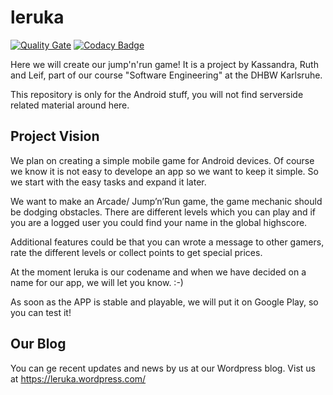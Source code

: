 # leruka
[![Quality Gate](http://sonarqube.it.dh-karlsruhe.de/api/badges/gate?key=leruka)](http://sonarqube.it.dh-karlsruhe.de/overview?id=leruka)
[![Codacy Badge](https://api.codacy.com/project/badge/Grade/fb6fab3242c34400997b8c8207895f9f)](https://www.codacy.com/app/leruka/leruka?utm_source=github.com&amp;utm_medium=referral&amp;utm_content=Leruka/leruka&amp;utm_campaign=Badge_Grade)

Here we will create our jump'n'run game! It is a project by Kassandra, Ruth and Leif, part of our course "Software Engineering" at the DHBW Karlsruhe.

This repository is only for the Android stuff, you will not find serverside related material around here.

## Project Vision

We plan on creating a simple mobile game for Android devices. Of course we know it is not easy to develope an app so we want to keep it simple. So we start with the easy tasks and expand it later.

We want to make an Arcade/ Jump’n’Run game, the game mechanic should be dodging obstacles. There are different levels which you can play and if you are a logged user you could find your name in the global highscore.

Additional features could be that you can wrote a message to other gamers, rate the different levels or collect points to get special prices.

At the moment leruka is our codename and when we have decided on a name for our app, we will let you know. :-)

As soon as the APP is stable and playable, we will put it on Google Play, so you can test it!

## Our Blog

You can ge recent updates and news by us at our Wordpress blog. Vist us at https://leruka.wordpress.com/
